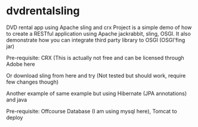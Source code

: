 # dvdrentalsling
DVD rental app using Apache sling and crx
Project is a simple demo of how to create a RESTful application using Apache jackrabbit, sling, OSGI. It also demonstrate how you can integrate third party library to OSGI (OSGI'fing jar)



Pre-requisite: CRX (This is actually not free and can be licensed through Adobe here

Or download sling from here and try (Not tested but should work, require few changes though)



Another example of same example but using Hibernate (JPA annotations) and java



Pre-requisite: Offcourse Database (I am using mysql here), Tomcat to deploy
